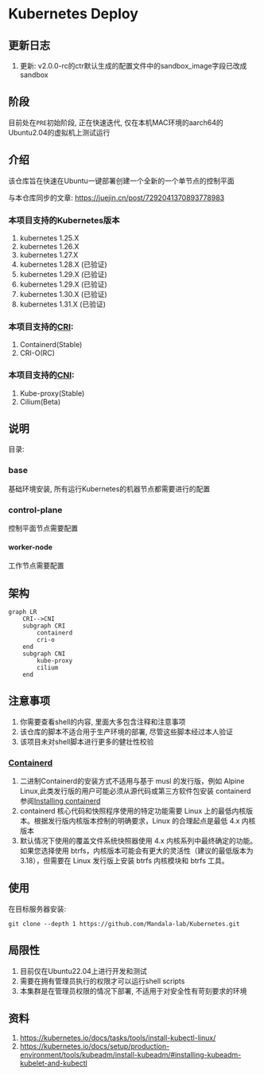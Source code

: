 # Kubernetes Deploy

## 更新日志

1. 更新: v2.0.0-rc的ctr默认生成的配置文件中的sandbox_image字段已改成sandbox

## 阶段

目前处在`PRE`初始阶段, 正在快速迭代, 仅在本机MAC环境的aarch64的Ubuntu2.04的虚拟机上测试运行

## 介绍

该仓库旨在快速在Ubuntu一键部署创建一个全新的一个单节点的控制平面

与本仓库同步的文章: https://juejin.cn/post/7292041370893778983

### 本项目支持的Kubernetes版本

1. kubernetes 1.25.X
2. kubernetes 1.26.X
3. kubernetes 1.27.X
4. kubernetes 1.28.X (已验证)
5. kubernetes 1.29.X (已验证)
6. kubernetes 1.29.X (已验证)
6. kubernetes 1.30.X (已验证)
6. kubernetes 1.31.X (已验证)

### 本项目支持的[CRI]():

1. Containerd(Stable)
2. CRI-O(RC)

### 本项目支持的[CNI](https://kubernetes.io/docs/concepts/cluster-administration/addons/#networking-and-network-policy):

1. Kube-proxy(Stable)
2. Cilium(Beta)

## 说明

目录:

### base

基础环境安装, 所有运行Kubernetes的机器节点都需要进行的配置

### control-plane

控制平面节点需要配置

#### worker-node

工作节点需要配置

## 架构

```mermaid
graph LR
    CRI-->CNI
    subgraph CRI
        containerd
        cri-o
    end
    subgraph CNI
        kube-proxy
        cilium
    end
```

## 注意事项

1. 你需要查看shell的内容, 里面大多包含注释和注意事项
2. 该仓库的脚本不适合用于生产环境的部署, 尽管这些脚本经过本人验证
3. 该项目未对shell脚本进行更多的健壮性校验

### [Containerd](https://github.com/containerd/containerd/tree/main?tab=readme-ov-file#runtime-requirements)

1. 二进制Containerd的安装方式不适用与基于 musl 的发行版，例如 Alpine Linux,此类发行版的用户可能必须从源代码或第三方软件包安装
   containerd
   参阅[Installing containerd](https://github.com/containerd/containerd/blob/main/docs/getting-started.md)
2. containerd 核心代码和快照程序使用的特定功能需要 Linux 上的最低内核版本。根据发行版内核版本控制的明确要求，Linux
   的合理起点是最低 4.x 内核版本
3. 默认情况下使用的覆盖文件系统快照器使用 4.x 内核系列中最终确定的功能。如果您选择使用 btrfs，内核版本可能会有更大的灵活性（建议的最低版本为
   3.18），但需要在 Linux 发行版上安装 btrfs 内核模块和 btrfs 工具。

## 使用

在目标服务器安装:

```shell
git clone --depth 1 https://github.com/Mandala-lab/Kubernetes.git
```

## 局限性

1. 目前仅在Ubuntu22.04上进行开发和测试
2. 需要在拥有管理员执行的权限才可以运行shell scripts
3. 本集群是在管理员权限的情况下部署, 不适用于对安全性有苛刻要求的环境

## 资料

1. https://kubernetes.io/docs/tasks/tools/install-kubectl-linux/
2. https://kubernetes.io/docs/setup/production-environment/tools/kubeadm/install-kubeadm/#installing-kubeadm-kubelet-and-kubectl
